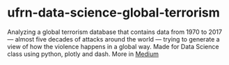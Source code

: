 # ufrn-data-science-global-terrorism
Analyzing a global terrorism database that contains data from 1970 to 2017 — almost five decades of attacks around the world — trying to 
generate a view of how the violence happens in a global way.  Made for Data Science class using python, plotly and dash.
More in <a href='https://medium.com/@cstefanie.16/global-terrorism-data-analysis-using-pandas-and-plotly-for-interactive-graphs-de72e438df04'> Medium </a>
